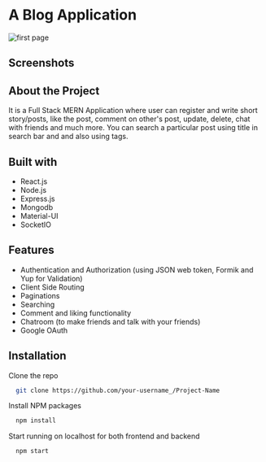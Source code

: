 # A Blog Application


![first page](https://user-images.githubusercontent.com/61001158/212464726-af3f4a0e-d363-43e7-8aa9-e27e2486c629.png)

## Screenshots



## About the Project

It is a Full Stack MERN Application where user can register and write short story/posts, like the post, comment
on other's post, update, delete, chat with friends and much more. You can search a particular
post using title in search bar and and also using tags.


## Built with

- React.js
- Node.js
- Express.js
- Mongodb
- Material-UI
- SocketIO

##  Features
- Authentication and Authorization (using JSON web token, Formik and Yup for Validation)
- Client Side Routing
- Paginations
- Searching
- Comment and liking functionality
- Chatroom (to make friends and talk with your friends)
- Google OAuth



## Installation

Clone the repo

```bash
  git clone https://github.com/your-username_/Project-Name
```

Install NPM packages

```bash
  npm install
```

Start running on localhost for both frontend and backend

```bash
  npm start
```
